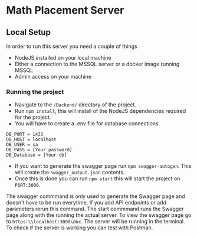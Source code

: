 # Math Placement Server
## Local Setup 
In order to run this server you need a couple of things 
- NodeJS installed on your local machine
- Either a connection to the MSSQL server or a docker image running MSSQL
- Admin access on your machine

### Running the project
- Navigate to the ```/Backend/``` directory of the project.
- Run ```npm install```, this will install of the NodeJS dependencies required for the project.
- You will have to create a .env file for database connections. 
```
DB_PORT = 1433
DB_HOST = localhost
DB_USER = sa
DB_PASS = [Your password]
DB_Database = [Your db]
```
- If you want to generate the swagger page run ```npm swagger-autogen```. This will create the ```swagger_output.json``` contents.
- Once this is done you can run ```npm start``` this will start the project on ```PORT:3000```. 

The swagger commmand is only used to generate the Swagger page and doesn't have to be run everytime. If you add API endpoints or add parameters rerun this command. The start commmand runs the Swagger page along with the running the actual server. To view the swagger page go to ```https:\\localhost:3000\doc```. The server will be running in the terminal. To check if the server is working you can test with Postman.

## 
